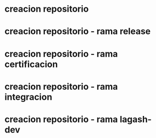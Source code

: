 # creacion repositorio
# creacion repositorio - rama release
# creacion repositorio - rama certificacion
# creacion repositorio - rama integracion
# creacion repositorio - rama lagash-dev
